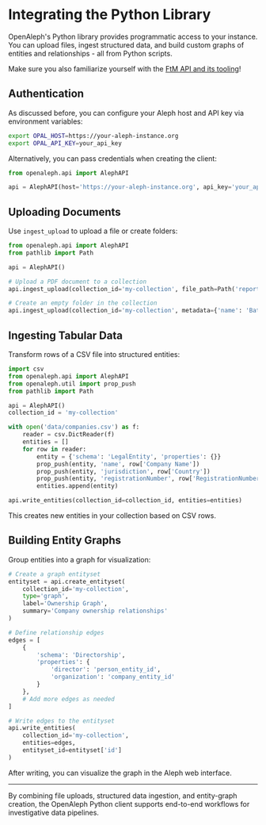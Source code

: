 # Integrating the Python Library

OpenAleph's Python library provides programmatic access to your instance. You can upload files, ingest structured data, and build custom graphs of entities and relationships - all from Python scripts.

Make sure you also familiarize yourself with the [FtM API and its tooling](https://followthemoney.tech/docs/api/)!

## Authentication

As discussed before, you can configure your Aleph host and API key via environment variables:

```bash
export OPAL_HOST=https://your-aleph-instance.org
export OPAL_API_KEY=your_api_key
```

Alternatively, you can pass credentials when creating the client:

```python
from openaleph.api import AlephAPI

api = AlephAPI(host='https://your-aleph-instance.org', api_key='your_api_key')
```

## Uploading Documents

Use `ingest_upload` to upload a file or create folders:

```python
from openaleph.api import AlephAPI
from pathlib import Path

api = AlephAPI()

# Upload a PDF document to a collection
api.ingest_upload(collection_id='my-collection', file_path=Path('reports/report.pdf'))

# Create an empty folder in the collection
api.ingest_upload(collection_id='my-collection', metadata={'name': 'Batch Upload'})
```

## Ingesting Tabular Data

Transform rows of a CSV file into structured entities:

```python
import csv
from openaleph.api import AlephAPI
from openaleph.util import prop_push
from pathlib import Path

api = AlephAPI()
collection_id = 'my-collection'

with open('data/companies.csv') as f:
    reader = csv.DictReader(f)
    entities = []
    for row in reader:
        entity = {'schema': 'LegalEntity', 'properties': {}}
        prop_push(entity, 'name', row['Company Name'])
        prop_push(entity, 'jurisdiction', row['Country'])
        prop_push(entity, 'registrationNumber', row['RegistrationNumber'])
        entities.append(entity)

api.write_entities(collection_id=collection_id, entities=entities)
```

This creates new entities in your collection based on CSV rows.

## Building Entity Graphs

Group entities into a graph for visualization:

```python
# Create a graph entityset
entityset = api.create_entityset(
    collection_id='my-collection',
    type='graph',
    label='Ownership Graph',
    summary='Company ownership relationships'
)

# Define relationship edges
edges = [
    {
        'schema': 'Directorship',
        'properties': {
            'director': 'person_entity_id',
            'organization': 'company_entity_id'
        }
    },
    # Add more edges as needed
]

# Write edges to the entityset
api.write_entities(
    collection_id='my-collection',
    entities=edges,
    entityset_id=entityset['id']
)
```

After writing, you can visualize the graph in the Aleph web interface.

---

By combining file uploads, structured data ingestion, and entity-graph creation, the OpenAleph Python client supports end-to-end workflows for investigative data pipelines.
